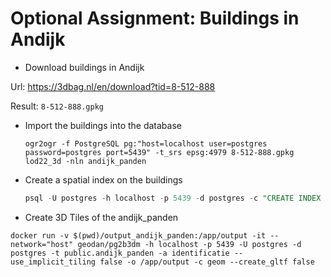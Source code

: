 # Optional Assignment: Buildings in Andijk

- Download buildings in Andijk

Url: https://3dbag.nl/en/download?tid=8-512-888

Result: `8-512-888.gpkg`

- Import the buildings into the database

    ```shell
    ogr2ogr -f PostgreSQL pg:"host=localhost user=postgres password=postgres port=5439" -t_srs epsg:4979 8-512-888.gpkg lod22_3d -nln andijk_panden
    ```

- Create a spatial index on the buildings

    ```sql
    psql -U postgres -h localhost -p 5439 -d postgres -c "CREATE INDEX andijk_panden_geom_idx ON public.andijk_panden USING GIST (geom);"
    ```

- Create 3D Tiles of the andijk_panden

```shell
docker run -v $(pwd)/output_andijk_panden:/app/output -it --network="host" geodan/pg2b3dm -h localhost -p 5439 -U postgres -d postgres -t public.andijk_panden -a identificatie --use_implicit_tiling false -o /app/output -c geom --create_gltf false
```